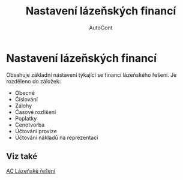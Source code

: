 ﻿---
    title: "Nastavení lázeňských financí"
    author: AutoCont
    ms.date: 04/30/2018
    ms.topic: article
    ms.prod: dynamics-nav-2017
    ms.contentlocale: cs-cz
    ms.lasthandoff: 04/30/2018
---

# Nastavení lázeňských financí

Obsahuje základní nastavení týkající se financí lázeňského řešení. Je rozděleno do záložek:
-	Obecné
-	Číslování
-	Zálohy
-	Časové rozlišení
-	Poplatky
-	Cenotvorba
-	Účtování provize
-	Účtování nákladů na reprezentaci 



## <a name="see-also"></a>Viz také
[AC Lázeňské řešení](ac-spa-solution.md)